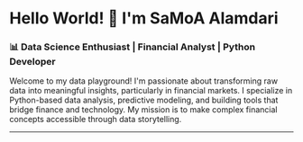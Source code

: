 # Hello World! 👋 I'm SaMoA Alamdari

### 📊 Data Science Enthusiast | Financial Analyst | Python Developer

Welcome to my data playground! I'm passionate about transforming raw data into meaningful insights, particularly in financial markets. I specialize in Python-based data analysis, predictive modeling, and building tools that bridge finance and technology. My mission is to make complex financial concepts accessible through data storytelling.

---
